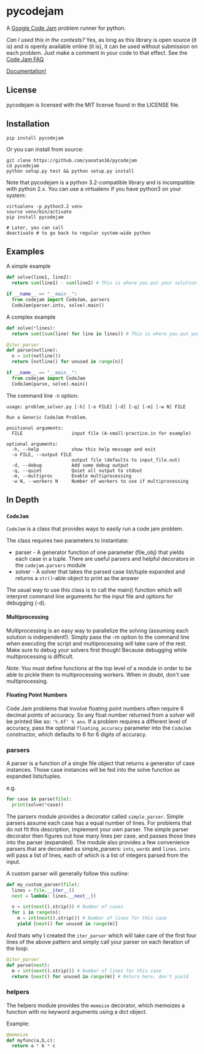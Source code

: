 pycodejam
=========

A [Google Code Jam](http://code.google.com/codejam) problem runner for python.

_Can I used this in the contests?_ Yes, as long as this library is open source (it is) and is openly available online (it is), it can be used without submission on each problem. Just make a comment in your code to that effect. See the [Code Jam FAQ](http://code.google.com/codejam/faq.html#tools)

[Documentation!](http://yanatan16.github.com/pycodejam/docs/index.html)

## License

pycodejam is licensed with the MIT license found in the LICENSE file.

## Installation

```
pip install pycodejam
```

Or you can install from source:

```
git clone https://github.com/yanatan16/pycodejam
cd pycodejam
python setup.py test && python setup.py install
```

Note that pycodejam is a python 3.2-compatible library and is incompatible with python 2.x. You can use a virtualenv if you have python3 on your system:
```
virtualenv -p python3.2 venv
source venv/bin/activate
pip install pycodejam

# Later, you can call
deactivate # to go back to regular system-wide python
```

## Examples

A simple example

```python
def solve(line1, line2):
  return sum(line1) - sum(line2) # This is where you put your solution

if __name__ == "__main__":
  from codejam import CodeJam, parsers
  CodeJam(parser.ints, solve).main()
```

A complex example

```python
def solve(*lines):
  return sum((sum(line) for line in lines)) # This is where you put your solution

@iter_parser
def parse(nxtline):
  n = int(nxtline())
  return [nxtline() for unused in range(n)]

if __name__ == "__main__":
  from codejam import CodeJam
  CodeJam(parse, solve).main()
```

The command line `-h` option:

```
usage: problem_solver.py [-h] [-o FILE] [-d] [-q] [-m] [-w N] FILE

Run a Generic CodeJam Problem.

positional arguments:
  FILE                  input file (A-small-practice.in for example)

optional arguments:
  -h, --help            show this help message and exit
  -o FILE, --output FILE
                        output file (defaults to input_file.out)
  -d, --debug           Add some debug output
  -q, --quiet           Quiet all output to stdout
  -m, --multiproc       Enable multiprocessing
  -w N, --workers N     Number of workers to use if multiprocessing
```

## In Depth

### `CodeJam`

`CodeJam` is a class that provides ways to easily run a code jam problem.

The class requires two parameters to instantiate:
- parser - A generator function of one parameter (file_obj) that yields each case in a tuple.
  There are useful parsers and helpful decorators in the `codejam.parsers` module
- solver - A solver that takes the parsed case list/tuple expanded and returns a `str()`-able object to print as the answer

The usual way to use this class is to call the main() function which will interpret command line arguments
for the input file and options for debugging (-d).

#### Multiprocessing

Multiprocessing is an easy way to parallelize the solving (assuming each solution is independent!). Simply pass the -m option to the command line when executing the script and multiprocessing will take care of the rest. Make sure to debug your solvers first though! Because debugging while multiprocessing is difficult.

_Note_: You must define functions at the top level of a module in order to be able to pickle them to multiprocessing workers. When in doubt, don't use multiprocessing.

#### Floating Point Numbers

Code Jam problems that involve floating point numbers often require 6 decimal points of accuracy. So any float number returned from a solver will be printed like so: `'%.6f' % ans`. If a problem requires a different level of accuracy, pass the optional `floating_accuracy` parameter into the `CodeJam` constructor, which defaults to 6 for 6 digits of accuracy.

### parsers

A parser is a function of a single file object that returns a generator of case instances. Those case
instances will be fed into the solve function as expanded lists/tuples.

e.g.
```python
for case in parse(file):
  print(solve(*case))
```

The parsers module provides a decorator called `simple_parser`. Simple parsers assume each case has a equal number of lines. For problems that do not fit this description, implement your own parser. The simple parser decorator then figures out how many lines per case, and passes those lines into the parser (expanded). The module also provides a few convenience parsers that are decorated as simple_parsers: `ints`, `words` and `lines`. `ints` will pass a list of lines, each of which is a list of integers parsed from the input.

A custom parser will generally follow this outline:

```python
def my_custom_parser(file):
  lines = file.__iter__()
  next = lambda: lines.__next__()

  n = int(next().strip()) # Number of cases
  for i in range(n):
    m = int(next().strip()) # Number of lines for this case
    yield [next() for unused in range(m)]
```

And thats why I created the `iter_parser` which will take care of the first four lines of the above pattern and simply call your parser on each iteration of the loop:

```python
@iter_parser
def parse(next):
  m = int(next().strip()) # Number of lines for this case
  return [next() for unused in range(m)] # Return here, don't yield
```

### helpers

The helpers module provides the `memoize` decorator, which memoizes a function with no keyword arguments using a dict object.

Example:

```python
@memoize
def myfunc(a,b,c):
  return a * b * c
```
